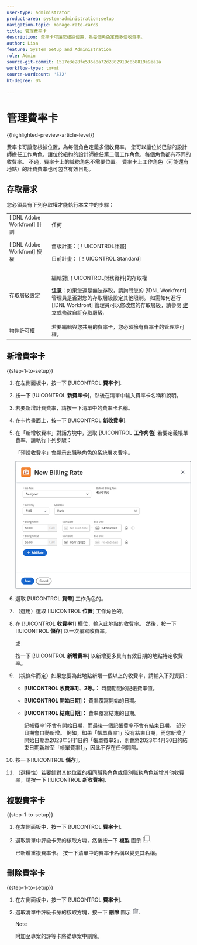 ```yaml
---
user-type: administrator
product-area: system-administration;setup
navigation-topic: manage-rate-cards
title: 管理費率卡
description: 費率卡可讓您根據位置，為每個角色定義多個收費率。
author: Lisa
feature: System Setup and Administration
role: Admin
source-git-commit: 1517e3e28fe536a8a72d2802919c8b8819e9ea1a
workflow-type: tm+mt
source-wordcount: '532'
ht-degree: 0%

---
```


# 管理費率卡

{{highlighted-preview-article-level}}

費率卡可讓您根據位置，為每個角色定義多個收費率。 您可以讓位於巴黎的設計師擔任工作角色，讓位於紐約的設計師擔任第二個工作角色，每個角色都有不同的收費率。 不過，費率卡上的職務角色不需要位置。 費率卡上工作角色（可能還有地點）的計費費率也可包含有效日期。

## 存取需求

您必須具有下列存取權才能執行本文中的步驟：

<table style="table-layout:auto"> 
 <col> 
 <col> 
 <tbody> 
  <tr> 
   <td role="rowheader">[!DNL Adobe Workfront] 計劃</td> 
   <td>任何</td> 
  </tr> 
  <tr> 
   <td role="rowheader">[!DNL Adobe Workfront] 授權</td> 
   <td><p>舊版計畫：[！UICONTROL計畫]</p>
       <p>目前計畫： [！UICONTROL Standard]</p></td> 
  </tr> 
  <tr> 
   <td role="rowheader">存取層級設定</td> 
   <td> <p>編輯對[！UICONTROL財務資料]的存取權</p> <p><b>注意</b>：如果您還是無法存取，請詢問您的 [!DNL Workfront] 管理員是否對您的存取層級設定其他限制。 如需如何進行 [!DNL Workfront] 管理員可以修改您的存取層級，請參閱 <a href="../../../administration-and-setup/add-users/configure-and-grant-access/create-modify-access-levels.md" class="MCXref xref">建立或修改自訂存取層級</a>.</p> </td> 
  </tr> 
  <tr> 
   <td role="rowheader">物件許可權</td> 
   <td>若要編輯與您共用的費率卡，您必須擁有費率卡的管理許可權。</td> 
  </tr> 
 </tbody> 
</table>

## 新增費率卡

{{step-1-to-setup}}

1. 在左側面板中，按一下 [!UICONTROL **費率卡**].
1. 按一下 [!UICONTROL **新費率卡**]，然後在清單中輸入費率卡名稱和說明。
1. 若要新增計費費率，請按一下清單中的費率卡名稱。
1. 在卡片畫面上，按一下 [!UICONTROL **新收費率**].
1. 在「新增收費率」對話方塊中，選取 [!UICONTROL **工作角色**] 若要定義帳單費率，請執行下列步驟：

   「預設收費率」會顯示此職務角色的系統層次費率。

   ![新增收費率對話方塊](assets/location-rate-for-rate-card.png)

1. 選取 [!UICONTROL **貨幣**] 工作角色的。
1. （選用）選取 [!UICONTROL **位置**] 工作角色的。
1. 在 [!UICONTROL **收費率1**] 欄位，輸入此地點的收費率。 然後，按一下 [!UICONTROL **儲存**] 以一次覆寫收費率。

   或

   按一下 [!UICONTROL **新增費率**] 以新增更多具有有效日期的地點特定收費率。

1. （視條件而定）如果您要為此地點新增一個以上的收費率，請輸入下列資訊：

   * **[!UICONTROL 收費率1]、2等。：** 時間期間的記帳費率值。
   * **[!UICONTROL 開始日期]：** 費率覆寫開始的日期。
   * **[!UICONTROL 結束日期]：** 費率覆寫結束的日期。

     記帳費率1不會有開始日期，而最後一個記帳費率不會有結束日期。 部分日期會自動新增。 例如，如果「帳單費率1」沒有結束日期，而您新增了開始日期為2023年5月1日的「帳單費率2」，則會將2023年4月30日的結束日期新增至「帳單費率1」，因此不存在任何間隔。

1. 按一下&#x200B;[!UICONTROL **儲存**]。
1. （選擇性）若要針對其他位置的相同職務角色或個別職務角色新增其他收費率，請按一下 [!UICONTROL **新收費率**].

## 複製費率卡

{{step-1-to-setup}}

1. 在左側面板中，按一下 [!UICONTROL **費率卡**].
1. 選取清單中評級卡旁的核取方塊，然後按一下 **複製** 圖示 ![復製圖示](assets/copy-icon.png).

   已新增重複費率卡。 按一下清單中的費率卡名稱以變更其名稱。

## 刪除費率卡

{{step-1-to-setup}}

1. 在左側面板中，按一下 [!UICONTROL **費率卡**].
1. 選取清單中評級卡旁的核取方塊，按一下 **刪除** 圖示 ![「刪除」圖示](assets/delete.png).

   >[!NOTE]
   >
   >附加至專案的評等卡將從專案中刪除。
